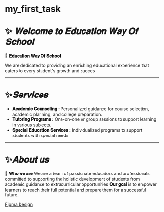 # my_first_task
# ✨ *𝐖𝐞𝐥𝐜𝐨𝐦𝐞 𝐭𝐨 𝐄𝐝𝐮𝐜𝐚𝐭𝐢𝐨𝐧 𝐖𝐚𝐲 𝐎𝐟 𝐒𝐜𝐡𝐨𝐨𝐥*


**📌 𝐄𝐝𝐮𝐜𝐚𝐭𝐢𝐨𝐧 𝐖𝐚𝐲 𝐎𝐟 𝐒𝐜𝐡𝐨𝐨𝐥** 

 We are dedicated to providing an enriching educational experience that caters to every student's growth and succes
_______________

# ✨*𝐒𝐞𝐫𝐯𝐢𝐜𝐞𝐬*
- **𝐀𝐜𝐚𝐝𝐞𝐦𝐢𝐜 𝐂𝐨𝐮𝐧𝐬𝐞𝐥𝐢𝐧𝐠 :**  Personalized guidance for course selection, academic planning, and college preparation.
- **𝐓𝐮𝐭𝐨𝐫𝐢𝐧𝐠 𝐏𝐫𝐨𝐠𝐫𝐚𝐦𝐬 :** One-on-one or group sessions to support learning in various subjects.
- **𝐒𝐩𝐞𝐜𝐢𝐚𝐥 𝐄𝐝𝐮𝐜𝐚𝐭𝐢𝐨𝐧 𝐒𝐞𝐫𝐯𝐢𝐜𝐞𝐬 :** Individualized programs to support students with special needs
______

# ✨*𝐀𝐛𝐨𝐮𝐭 𝐮𝐬*
 **📌 𝐖𝐡𝐨 𝐰𝐞 𝐚𝐫𝐞**
We are a team of passionate educators and professionals committed to supporting the holistic development of students from academic guidance to extracurricular opportunities
 **𝐎𝐮𝐫 𝐠𝐨𝐚𝐥** is to empower learners to reach their full potential and prepare them for a successful future.



[Figma Design]([(https://www.figma.com/design/a8drYK40yT6lhfRr4x4IFi/School-website?node-id=0-1&node-type=canvas&t=E8rQwE7S5hDAT5RK-0))
